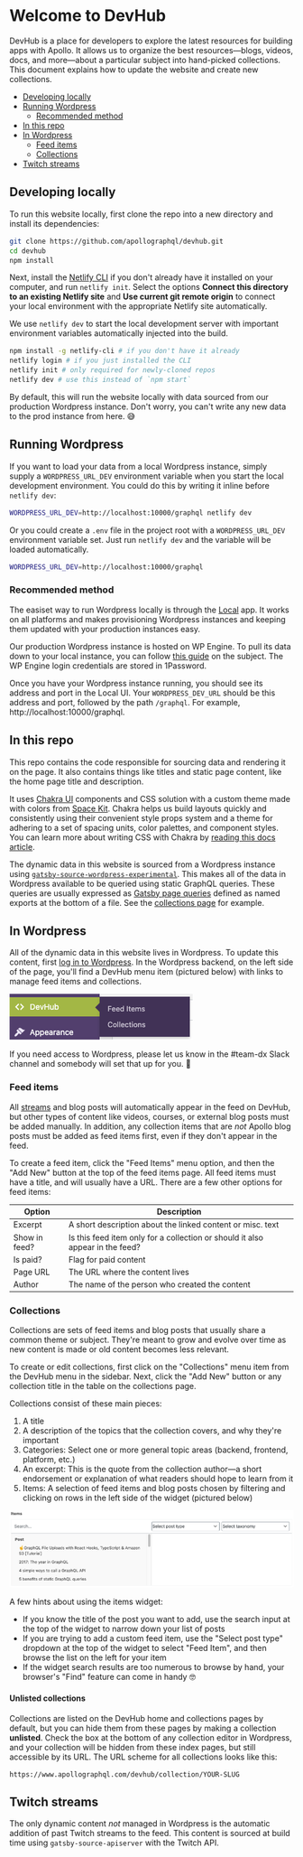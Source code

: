 # Welcome to DevHub

DevHub is a place for developers to explore the latest resources for building apps with Apollo. It allows us to organize the best resources—blogs, videos, docs, and more—about a particular subject into hand-picked collections. This document explains how to update the website and create new collections.

- [Developing locally](#developing-locally)
- [Running Wordpress](#running-wordpress)
  - [Recommended method](#recommended-method)
- [In this repo](#in-this-repo)
- [In Wordpress](#in-wordpress)
  - [Feed items](#feed-items)
  - [Collections](#collections)
- [Twitch streams](#twitch-streams)

## Developing locally

To run this website locally, first clone the repo into a new directory and install its dependencies:

```bash
git clone https://github.com/apollographql/devhub.git
cd devhub
npm install
```

Next, install the [Netlify CLI](https://docs.netlify.com/cli/get-started/) if you don't already have it installed on your computer, and run `netlify init`. Select the options **Connect this directory to an existing Netlify site** and **Use current git remote origin** to connect your local environment with the appropriate Netlify site automatically.

We use `netlify dev` to start the local development server with important environment variables automatically injected into the build.

```bash
npm install -g netlify-cli # if you don't have it already
netlify login # if you just installed the CLI
netlify init # only required for newly-cloned repos
netlify dev # use this instead of `npm start`
```

By default, this will run the website locally with data sourced from our production Wordpress instance. Don't worry, you can't write any new data to the prod instance from here. 😅

## Running Wordpress

If you want to load your data from a local Wordpress instance, simply supply a `WORDPRESS_URL_DEV` environment variable when you start the local development environment. You could do this by writing it inline before `netlify dev`:

```bash
WORDPRESS_URL_DEV=http://localhost:10000/graphql netlify dev
```

Or you could create a `.env` file in the project root with a `WORDPRESS_URL_DEV` environment variable set. Just run `netlify dev` and the variable will be loaded automatically. 

```bash
WORDPRESS_URL_DEV=http://localhost:10000/graphql
```

### Recommended method

The easiset way to run Wordpress locally is through the [Local](https://localwp.com/) app. It works on all platforms and makes provisioning Wordpress instances and keeping them updated with your production instances easy.

Our production Wordpress instance is hosted on WP Engine. To pull its data down to your local instance, you can follow [this guide](https://wpengine.com/support/local/#Pull_to_Local_From_WP_Engine) on the subject. The WP Engine login credentials are stored in 1Password.

Once you have your Wordpress instance running, you should see its address and port in the Local UI. Your `WORDPRESS_DEV_URL` should be this address and port, followed by the path `/graphql`. For example, http://localhost:10000/graphql.

## In this repo

This repo contains the code responsible for sourcing data and rendering it on the page. It also contains things like titles and static page content, like the home page title and description.

It uses [Chakra UI](https://github.com/chakra-ui/chakra-ui) components and CSS solution with a custom theme made with colors from [Space Kit](https://github.com/apollographql/space-kit). Chakra helps us build layouts quickly and consistently using their convenient style props system and a theme for adhering to a set of spacing units, color palettes, and component styles. You can learn more about writing CSS with Chakra by [reading this docs article](https://next.chakra-ui.com/docs/features/style-props).

The dynamic data in this website is sourced from a Wordpress instance using [`gatsby-source-wordpress-experimental`](https://github.com/gatsbyjs/gatsby-source-wordpress-experimental). This makes all of the data in Wordpress available to be queried using static GraphQL queries. These queries are usually expressed as [Gatsby page queries](https://www.gatsbyjs.com/docs/page-query/) defined as named exports at the bottom of a file. See the [collections page](./src/pages/collections.js) for example.

## In Wordpress

All of the dynamic data in this website lives in Wordpress. To update this content, first [log in to Wordpress](https://wp.apollographql.com/wp-admin). In the Wordpress backend, on the left side of the page, you'll find a DevHub menu item (pictured below) with links to manage feed items and collections.

![DevHub menu item](sidebar.png)

If you need access to Wordpress, please let us know in the #team-dx Slack channel and somebody will set that up for you. 🎉

### Feed items

All [streams](#twitch-streams) and blog posts will automatically appear in the feed on DevHub, but other types of content like videos, courses, or external blog posts must be added manually. In addition, any collection items that are _not_ Apollo blog posts must be added as feed items first, even if they don't appear in the feed.

To create a feed item, click the "Feed Items" menu option, and then the "Add New" button at the top of the feed items page. All feed items must have a title, and will usually have a URL. There are a few other options for feed items:

| Option | Description |
| - | - |
| Excerpt | A short description about the linked content or misc. text |
| Show in feed? | Is this feed item only for a collection or should it also appear in the feed? |
| Is paid? | Flag for paid content |
| Page URL | The URL where the content lives |
| Author | The name of the person who created the content |

### Collections

Collections are sets of feed items and blog posts that usually share a common theme or subject. They're meant to grow and evolve over time as new content is made or old content becomes less relevant.

To create or edit collections, first click on the "Collections" menu item from the DevHub menu in the sidebar. Next, click the "Add New" button or any collection title in the table on the collections page.

Collections consist of these main pieces:

1. A title
2. A description of the topics that the collection covers, and why they're important
3. Categories: Select one or more general topic areas (backend, frontend, platform, etc.)
4. An excerpt: This is the quote from the collection author—a short endorsement or explanation of what readers should hope to learn from it
5. Items: A selection of feed items and blog posts chosen by filtering and clicking on rows in the left side of the widget (pictured below)

![collection items widget](widget.png)

A few hints about using the items widget:

- If you know the title of the post you want to add, use the search input at the top of the widget to narrow down your list of posts
- If you are trying to add a custom feed item, use the "Select post type" dropdown at the top of the widget to select "Feed Item", and then browse the list on the left for your item
- If the widget search results are too numerous to browse by hand, your browser's "Find" feature can come in handy 🤓

#### Unlisted collections

Collections are listed on the DevHub home and collections pages by default, but you can hide them from these pages by making a collection **unlisted**. Check the box at the bottom of any collection editor in Wordpress, and your collection will be hidden from these index pages, but still accessible by its URL. The URL scheme for all collections looks like this:

```
https://www.apollographql.com/devhub/collection/YOUR-SLUG
```

## Twitch streams

The only dynamic content _not_ managed in Wordpress is the automatic addition of past Twitch streams to the feed. This content is sourced at build time using `gatsby-source-apiserver` with the Twitch API.
